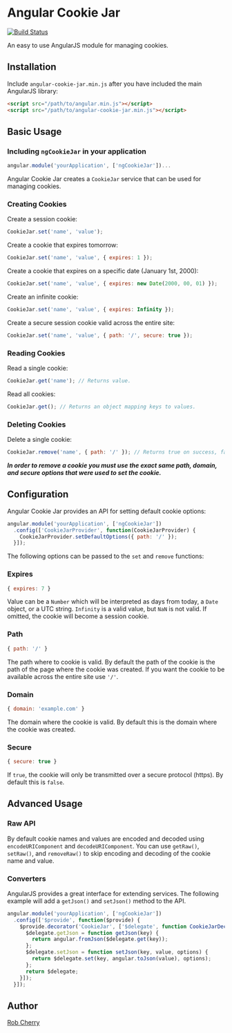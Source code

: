 # Angular Cookie Jar

[![Build Status](https://travis-ci.org/RobCherry/angular-cookie-jar.png)](https://travis-ci.org/RobCherry/angular-cookie-jar)

An easy to use AngularJS module for managing cookies.

## Installation

Include `angular-cookie-jar.min.js` after you have included the main AngularJS library:

```html
<script src="/path/to/angular.min.js"></script>
<script src="/path/to/angular-cookie-jar.min.js"></script>
```

## Basic Usage

### Including `ngCookieJar` in your application

```javascript
angular.module('yourApplication', ['ngCookieJar'])...
```

Angular Cookie Jar creates a `CookieJar` service that can be used for managing cookies.

### Creating Cookies

Create a session cookie:

```javascript
CookieJar.set('name', 'value');
```

Create a cookie that expires tomorrow:

```javascript
CookieJar.set('name', 'value', { expires: 1 });
```

Create a cookie that expires on a specific date (January 1st, 2000):

```javascript
CookieJar.set('name', 'value', { expires: new Date(2000, 00, 01) });
```

Create an infinite cookie:

```javascript
CookieJar.set('name', 'value', { expires: Infinity });
```

Create a secure session cookie valid across the entire site:

```javascript
CookieJar.set('name', 'value', { path: '/', secure: true });
```

### Reading Cookies

Read a single cookie:
```javascript
CookieJar.get('name'); // Returns value.
```

Read all cookies:

```javascript
CookieJar.get(); // Returns an object mapping keys to values.
```

### Deleting Cookies

Delete a single cookie:

```javascript
CookieJar.remove('name', { path: '/' }); // Returns true on success, false on failure.
```

_**In order to remove a cookie you must use the exact same path, domain, and secure options that were used to set the cookie.**_

## Configuration

Angular Cookie Jar provides an API for setting default cookie options:

```javascript
angular.module('yourApplication', ['ngCookieJar'])
  .config(['CookieJarProvider', function(CookieJarProvider) {
    CookieJarProvider.setDefaultOptions({ path: '/' });
  }]);
```

The following options can be passed to the `set` and `remove` functions:

### Expires

```javascript
{ expires: 7 }
```

Value can be a `Number` which will be interpreted as days from today, a `Date` object, or a UTC string.  `Infinity` is a valid value, but `NaN` is not valid.  If omitted, the cookie will become a session cookie.

### Path

```javascript
{ path: '/' }
```

The path where to cookie is valid.  By default the path of the cookie is the path of the page where the cookie was created.  If you want the cookie to be available across the entire site use `'/'`.

### Domain

```javascript
{ domain: 'example.com' }
```
The domain where the cookie is valid.  By default this is the domain where the cookie was created.

### Secure

```javascript
{ secure: true }
```

If `true`, the cookie will only be transmitted over a secure protocol (https).  By default this is `false`.

## Advanced Usage

### Raw API

By default cookie names and values are encoded and decoded using `encodeURIComponent` and `decodeURIComponent`.  You can use `getRaw()`, `setRaw()`, and `removeRaw()` to skip encoding and decoding of the cookie name and value.

### Converters

AngularJS provides a great interface for extending services.  The following example will add a `getJson()` and `setJson()` method to the API.

```javascript
angular.module('yourApplication', ['ngCookieJar'])
  .config(['$provide', function($provide) {
    $provide.decorator('CookieJar', ['$delegate', function CookieJarDecorator($delegate) {
      $delegate.getJson = function getJson(key) {
        return angular.fromJson($delegate.get(key));
      };
      $delegate.setJson = function setJson(key, value, options) {
        return $delegate.set(key, angular.toJson(value), options);
      };
      return $delegate;
    }]);
  }]);
```

## Author

[Rob Cherry](https://github.com/RobCherry)
